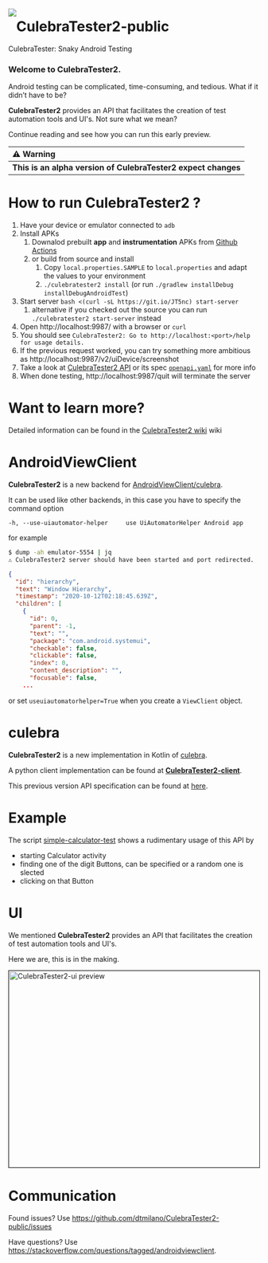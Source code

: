 <a href="#"><img src="https://github.com/dtmilano/AndroidViewClient/wiki/images/culebra-logo-transparent-204x209-rb-border.png" align="left" hspace="0" vspace="6"></a>

# CulebraTester2-public
CulebraTester: Snaky Android Testing

### Welcome to CulebraTester2.
Android testing can be complicated, time-consuming, and tedious.
What if it didn’t have to be? 

**CulebraTester2** provides an API that facilitates the creation of test automation tools and UI's.
Not sure what we mean?

Continue reading and see how you can run this early preview.


  ⚠️ Warning    |
:------------------|
**This is an alpha version of CulebraTester2 expect changes** |



# How to run CulebraTester2 ?
1. Have your device or emulator connected to `adb`
1. Install APKs
   1. Downalod prebuilt **app** and **instrumentation** APKs from [Github Actions](https://github.com/dtmilano/CulebraTester2-public/wiki/Prebuilt-APKs)
   1. or build from source and install
      1. Copy `local.properties.SAMPLE` to `local.properties` and adapt the values to your environment
      1. `./culebratester2 install` (or run `./gradlew installDebug installDebugAndroidTest`)
1. Start server `bash <(curl -sL https://git.io/JT5nc) start-server`
      1. alternative if you checked out the source you can run `./culebratester2 start-server` instead
1. Open http://localhost:9987/ with a browser or `curl` 
1. You should see `CulebraTester2: Go to http://localhost:<port>/help for usage details.`
1. If the previous request worked, you can try something more ambitious as http://localhost:9987/v2/uiDevice/screenshot
1. Take a look at [CulebraTester2 API](https://mrin9.github.io/OpenAPI-Viewer/#/load/https%3A%2F%2Fraw.githubusercontent.com%2Fdtmilano%2FCulebraTester2-public%2Fmaster%2Fopenapi.yaml) or its spec [`openapi.yaml`](https://github.com/dtmilano/CulebraTester2-public/blob/master/openapi.yaml) for more info
1. When done testing, http://localhost:9987/quit will terminate the server

# Want to learn more?
Detailed information can be found in the [CulebraTester2 wiki](https://github.com/dtmilano/CulebraTester2-public/wiki) wiki

# AndroidViewClient
**CulebraTester2** is a new backend for [AndroidViewClient/culebra](https://github.com/dtmilano/AndroidViewClient).

It can be used like other backends, in this case you have to specify the command option

```
-h, --use-uiautomator-helper     use UiAutomatorHelper Android app
```

for example

```sh
$ dump -ah emulator-5554 | jq
⚠️ CulebraTester2 server should have been started and port redirected.
```
```json
{
  "id": "hierarchy",
  "text": "Window Hierarchy",
  "timestamp": "2020-10-12T02:18:45.639Z",
  "children": [
    {
      "id": 0,
      "parent": -1,
      "text": "",
      "package": "com.android.systemui",
      "checkable": false,
      "clickable": false,
      "index": 0,
      "content_description": "",
      "focusable": false,
    ...
```

or set `useuiautomatorhelper=True` when you create a `ViewClient` object.

# culebra
**CulebraTester2** is a new implementation in Kotlin of [culebra](culebra.dtmilano.com).

A python client implementation can be found at **[CulebraTester2-client](https://github.com/dtmilano/CulebraTester2-client)**.

This previous version API specification can be found at [here](https://github.com/dtmilano/CulebraTester-public/wiki/RESTful-API). 

# Example
The script [simple-calculator-test](https://github.com/dtmilano/CulebraTester2-public/blob/master/simple-calculator-test) shows a rudimentary usage of this API by
- starting Calculator activity
- finding one of the digit Buttons, can be specified or a random one is slected
- clicking on that Button

# UI
We mentioned **CulebraTester2** provides an API that facilitates the creation of test automation tools and UI's.

Here we are, this is in the making.

<a href="http://www.youtube.com/watch?feature=player_embedded&v=prE0aKoMLfc" target="_blank"><img src="http://img.youtube.com/vi/prE0aKoMLfc/0.jpg" 
alt="CulebraTester2-ui preview" width="560" height="395" border="1" /></a>

# Communication
Found issues? Use https://github.com/dtmilano/CulebraTester2-public/issues

Have questions? Use https://stackoverflow.com/questions/tagged/androidviewclient.
